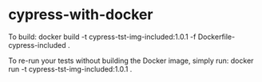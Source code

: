 # cypress-with-docker

To build:
docker build -t cypress-tst-img-included:1.0.1 -f Dockerfile-cypress-included .

To re-run your tests without building the Docker image, simply run:
docker run -t cypress-tst-img-included:1.0.1 .